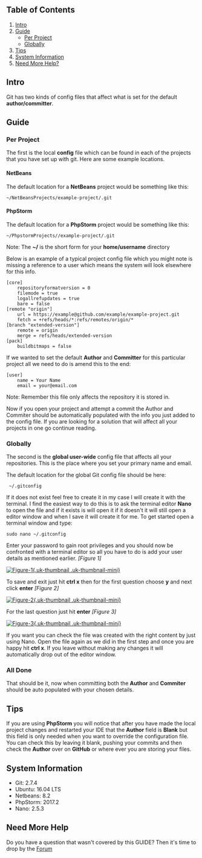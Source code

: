 ## Table of Contents
1.  [Intro](#intro)
2.  [Guide](#guide)
    -   [Per Project](#project)
    -   [Globally](#global)
5.  [Tips](#tips)
6.  [System Information](#system-info)
7.  [Need More Help?](#more-help)

## <a name="intro"></a>Intro

Git has two kinds of config files that affect what is set for the default **author/committer**.

## <a name="guide"></a>Guide

### <a name="project"></a>Per Project

The first is the local **config** file which can be found in each of the projects that you have set up with git. Here are some example locations.
 
#### NetBeans
The default location for a **NetBeans** project would be something like this:

    ~/NetBeansProjects/example-project/.git
    
#### PhpStorm
The default location for a **PhpStorm** project would be something like this:

    ~/PhpstormProjects//example-project/.git

<div class="uk-alert">Note: The <strong>~/</strong> is the short form for your <strong>home/username</strong> directory</div>

Below is an example of a typical project config file which you might note is missing a reference to a user which means the system will look elsewhere for this info.

    [core]
        repositoryformatversion = 0
        filemode = true
        logallrefupdates = true
        bare = false
    [remote "origin"]
        url = https://example@github.com/example/example-project.git
        fetch = +refs/heads/*:refs/remotes/origin/*
    [branch "extended-version"]
        remote = origin
        merge = refs/heads/extended-version
    [pack]
        buildbitmaps = false

If we wanted to set the default **Author** and **Committer** for this particular project all we need to do is amend this to the end:

    [user]
        name = Your Name
        email = your@email.com

<div class="uk-alert">Note: Remember this file only affects the repository it is stored in.</div>

Now if you open your project and attempt a commit the Author and Commiter should be automatically populated with the info you just added to the config file. If you are looking for a solution that will affect all your projects in one go continue reading.

### <a name="global"></a>Globally

The second is the **global user-wide** config file that affects all your repositories. This is the place where you set your primary name and email. 

The default location for the global Git config file should be here:

     ~/.gitconfig

If it does not exist feel free to create it in my case I will create it with the terminal. I find the easiest way to do this is to ask the terminal editor **Nano** to open the file and if it exists is will open it if it doesn't it will still open a editor window and when I save it will create it for me. To get started open a terminal window and type:

    sudo nano ~/.gitconfig


Enter your password to gain root privileges and you should now be confronted with a terminal editor so all you have to do is add your user details as mentioned earlier. *\[Figure 1\]*

<a data-lightbox="on" href="https://d1tgoab1lhw0tx.cloudfront.net/images/docs/git/default-git-user/default-git-user-2.png">![Figure-1](https://d1tgoab1lhw0tx.cloudfront.net/images/docs/git/default-git-user/default-git-user-2.png "Figure-1"){.uk-thumbnail .uk-thumbnail-mini}</a>

To save and exit just hit **ctrl x** then for the first question choose **y** and next click **enter** *\[Figure 2\]*

<a data-lightbox="on" href="https://d1tgoab1lhw0tx.cloudfront.net/images/docs/git/default-git-user/default-git-user-3.png">![Figure-2](https://d1tgoab1lhw0tx.cloudfront.net/images/docs/git/default-git-user/default-git-user-3.png "Figure-2"){.uk-thumbnail .uk-thumbnail-mini}</a>

For the last question just hit **enter** *\[Figure 3\]*

<a data-lightbox="on" href="https://d1tgoab1lhw0tx.cloudfront.net/images/docs/git/default-git-user/default-git-user-4.png">![Figure-3](https://d1tgoab1lhw0tx.cloudfront.net/images/docs/git/default-git-user/default-git-user-4.png "Figure-3"){.uk-thumbnail .uk-thumbnail-mini}</a>

If you want you can check the file was created with the right content by just using Nano. Open the file again as we did in the first step and once you are happy hit **ctrl x**. If you leave without making any changes it will automatically drop out of the editor window.

### All Done

That should be it, now when committing both the **Author** and **Commiter** should be auto populated with your chosen details.

## <a name="tips"></a>Tips

If you are using **PhpStorm** you will notice that after you have made the local project changes and restarted your IDE that the **Author** field is **Blank** but this field is only needed when you want to override the configuration file. You can check this by leaving it blank, pushing your commits and then check the **Author** over on **GitHub** or where ever you are storing your files.

## <a name="system-info"></a>System Information

-   Git: 2.7.4
-   Ubuntu: 16.04 LTS
-   Netbeans: 8.2
-   PhpStorm: 2017.2
-   Nano: 2.5.3

## <a name="more-help"></a>Need More Help

<div class="uk-alert">Do you have a question that wasn't covered by this GUIDE? Then it's time to drop by the <a href="https://coalaweb.com/forum/index" target="_self">Forum</a></div>